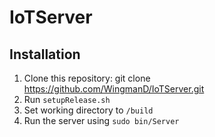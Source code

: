 # IoTServer

## Installation
1. Clone this repository: git clone https://github.com/WingmanD/IoTServer.git
2. Run `setupRelease.sh`
3. Set working directory to `/build`
4. Run the server using `sudo bin/Server`
